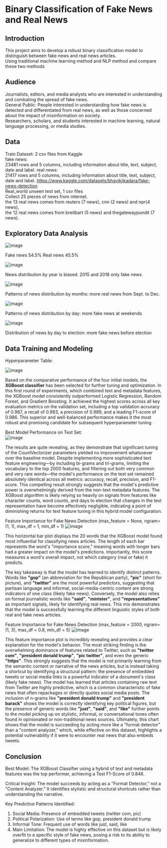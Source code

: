 # Binary Classification of Fake News and Real News

## Introduction
This project aims to develop a robust binary classification model to distinguish between fake news and real news articles.      
Using traditional machine learning method and NLP method and compare these two methods

## Audience
Journalists, editors, and media analysts who are interested in understanding and combating the spread of fake news.      
General Public: People interested in understanding how fake news is detected and differentiated from real news, as well as those concerned about the impact of misinformation on society.      
Researchers, scholars, and students interested in machine learning, natural language processing, or media studies.  

## Data
Train Dataset: 2 csv files from Kaggle      
fake news:   
23481 rows and 5 columns, including information about title, text, subject, date and label.
real news:   
21417 rows and 5 columns, including information about title, text, subject, date and label.
https://www.kaggle.com/datasets/bhavikjikadara/fake-news-detection      
Real_world unseen test set, 1 csv files      
Collect 25 pieces of news from internet.      
the 13 real news comes from reuters (7 news), cnn (2 news) and npr(4 news),      
the 12 real news comes from breitbart (5 news) and thegatewaypundit (7 news). 

## Exploratory Data Analysis

![image](https://github.com/tsar1987/Fake_News_Detection/blob/94835aae49ae36d10e763f4cb7774452c13d4127/Figure/news%20proportion.png)

Fake news 54.5%     Real news 45.5%    

![image](https://github.com/tsar1987/Fake_News_Detection/blob/94835aae49ae36d10e763f4cb7774452c13d4127/Figure/year.png)

News distribution by year is biased. 2015 and 2018 only fake news.        

![image](https://github.com/tsar1987/Fake_News_Detection/blob/94835aae49ae36d10e763f4cb7774452c13d4127/Figure/month.png)

Patterns of news distribution by months: more real news from Sept. to Dec.

![image](https://github.com/tsar1987/Fake_News_Detection/blob/94835aae49ae36d10e763f4cb7774452c13d4127/Figure/day_of_week.png)

Patterns of news distribution by day: more fake news at weekends

![image](https://github.com/tsar1987/Fake_News_Detection/blob/94835aae49ae36d10e763f4cb7774452c13d4127/Figure/day_to_election.png)

Distribution of news by day to election: more fake news before election

## Data Training and Modeling
Hyperparameter Table:

![image](https://github.com/tsar1987/Fake_News_Detection/blob/7678f16e5b5fe8529c890b4d61ca7db619ae2cbb/Figure/hyperparameter_table.png)

Based on the comparative performance of the four initial models, the **XGBoost classifier** has been selected for further tuning and optimization. In this first round of experiments, which combined text and metadata features, the XGBoost model consistently outperformed Logistic Regression, Random Forest, and Gradient Boosting. It achieved the highest scores across all key evaluation metrics on the validation set, including a top validation accuracy of 0.987, a recall of 0.983, a precision of 0.989, and a leading F1-score of 0.986. This superior and well-balanced performance makes it the most robust and promising candidate for subsequent hyperparameter tuning. 

Best Model Performance on Test Set:       
![image](https://github.com/tsar1987/Fake_News_Detection/blob/7678f16e5b5fe8529c890b4d61ca7db619ae2cbb/Figure/test_set_result.png)

The results are quite revealing, as they demonstrate that significant tuning of the CountVectorizer parameters yielded no improvement whatsoever over the baseline model. Despite implementing more sophisticated text feature engineering—by including bi-grams and tri-grams, limiting the vocabulary to the top 2000 features, and filtering out both very common and very rare words—the model's performance on the test set remained absolutely identical across all metrics: accuracy, recall, precision, and F1-score. This compelling result strongly suggests that the model's predictive power is overwhelmingly derived from the non-text metadata features. The XGBoost algorithm is likely relying so heavily on signals from features like character counts, word counts, and days to election that changes in the text representation have become effectively negligible, indicating a point of diminishing returns for text feature tuning in this hybrid model configuration.

Feature Importance for Fake News Detection (max_feature = None, ngram=(1, 1), max_df = 1, min_df = 1)
![image](https://github.com/tsar1987/Fake_News_Detection/blob/7678f16e5b5fe8529c890b4d61ca7db619ae2cbb/Figure/feature%20importance_1.png)

This horizontal bar plot displays the 20 words that the XGBoost model found most influential for classifying news articles. The length of each bar represents the word's "importance score," meaning words with longer bars had a greater impact on the model's predictions. Importantly, this score measures a word's overall impact, not which category (real or fake) it predicts.

The key takeaway is that the model has learned to identify distinct patterns. Words like **"gop"** (an abbreviation for the Republican party), **"pic"** (short for picture), and **"twitter"** are the most powerful predictors, suggesting that partisan language and informal, social-media-centric content are strong indicators of one class (likely fake news). Conversely, the model also relies on formal journalistic words like **"said"**, **"minister"**, and **"representatives"** as important signals, likely for identifying real news. This mix demonstrates that the model is successfully learning the different linguistic styles of both real and fake news articles.

Feature Importance for Fake News Detection (max_feature = 2000, ngram=(1, 3), max_df = 0.8, min_df = 5)
![image](https://github.com/tsar1987/Fake_News_Detection/blob/7678f16e5b5fe8529c890b4d61ca7db619ae2cbb/Figure/feature_importance_2.png)

This feature importance plot is incredibly revealing and provides a clear explanation for the model's behavior. The most striking finding is the overwhelming dominance of features related to Twitter, such as **"twitter com"**, **"president donald trump"**, **"pic twitter"**, and even the generic **"https"**. This strongly suggests that the model is not primarily learning from the semantic content or narrative of the news articles, but is instead taking a shortcut by identifying a structural pattern: the presence of embedded tweets or social media links is a powerful indicator of a document's class (likely fake news). The model has learned that articles containing raw text from Twitter are highly predictive, which is a common characteristic of fake news that often repackages or directly quotes social media posts. The inclusion of n-grams like **"president donald trump"** and **"president barack"** shows the model is correctly identifying key political figures, but the presence of generic words like **"just"**, **"said"**, and **"like"** further points to the model picking up on stylistic, informal, or conversational tones often found in opinionated or non-traditional news sources. Ultimately, this chart shows that the model is succeeding by acting more like a "format detector" than a "content analyzer," which, while effective on this dataset, highlights a potential vulnerability if it were to encounter real news that also embeds tweets.

## Conclusion

Best Model: The XGBoost Classifier using a hybrid of text and metadata features was the top performer, achieving a Test F1-Score of 0.846.

Critical Insight: The model succeeds by acting as a "Format Detector," not a "Content Analyzer." It identifies stylistic and structural shortcuts rather than understanding the narrative.

Key Predictive Patterns Identified:

1. Social Media: Presence of embedded tweets (twitter com, pic)
2. Political Polarization: Use of terms like gop, president donald trump
3. Informal Tone: Frequent use of words like just, said, like
4. Main Limitation: The model is highly effective on this dataset but is likely overfit to a specific style of fake news, posing a risk to its ability to generalize to different types of misinformation.


 






























